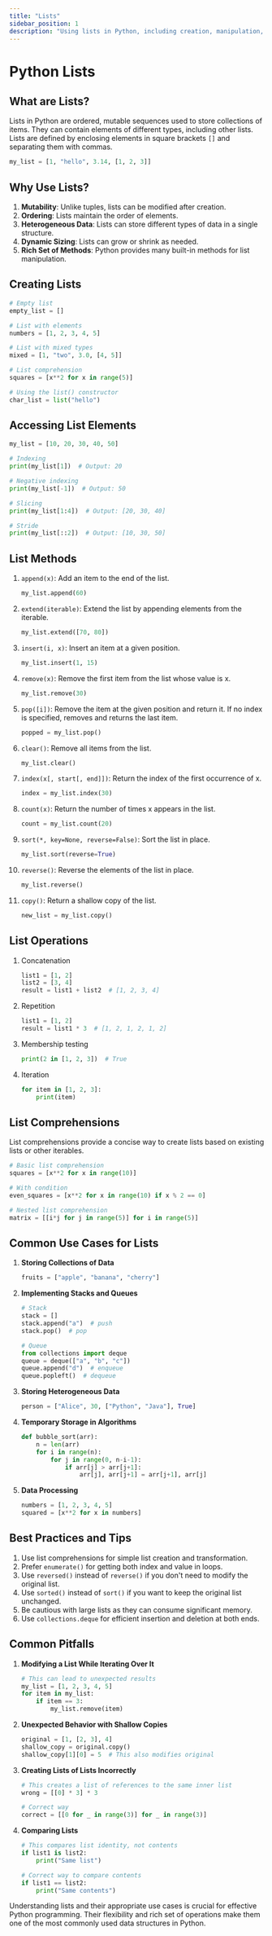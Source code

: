 ```yaml
---
title: "Lists"
sidebar_position: 1
description: "Using lists in Python, including creation, manipulation, and common operations."
---
```


# Python Lists

## What are Lists?

Lists in Python are ordered, mutable sequences used to store collections of items. They can contain elements of different types, including other lists. Lists are defined by enclosing elements in square brackets `[]` and separating them with commas.

```python
my_list = [1, "hello", 3.14, [1, 2, 3]]
```

## Why Use Lists?

1. **Mutability**: Unlike tuples, lists can be modified after creation.
2. **Ordering**: Lists maintain the order of elements.
3. **Heterogeneous Data**: Lists can store different types of data in a single structure.
4. **Dynamic Sizing**: Lists can grow or shrink as needed.
5. **Rich Set of Methods**: Python provides many built-in methods for list manipulation.

## Creating Lists

```python
# Empty list
empty_list = []

# List with elements
numbers = [1, 2, 3, 4, 5]

# List with mixed types
mixed = [1, "two", 3.0, [4, 5]]

# List comprehension
squares = [x**2 for x in range(5)]

# Using the list() constructor
char_list = list("hello")
```

## Accessing List Elements

```python
my_list = [10, 20, 30, 40, 50]

# Indexing
print(my_list[1])  # Output: 20

# Negative indexing
print(my_list[-1])  # Output: 50

# Slicing
print(my_list[1:4])  # Output: [20, 30, 40]

# Stride
print(my_list[::2])  # Output: [10, 30, 50]
```

## List Methods

1. `append(x)`: Add an item to the end of the list.
   ```python
   my_list.append(60)
   ```

2. `extend(iterable)`: Extend the list by appending elements from the iterable.
   ```python
   my_list.extend([70, 80])
   ```

3. `insert(i, x)`: Insert an item at a given position.
   ```python
   my_list.insert(1, 15)
   ```

4. `remove(x)`: Remove the first item from the list whose value is x.
   ```python
   my_list.remove(30)
   ```

5. `pop([i])`: Remove the item at the given position and return it. If no index is specified, removes and returns the last item.
   ```python
   popped = my_list.pop()
   ```

6. `clear()`: Remove all items from the list.
   ```python
   my_list.clear()
   ```

7. `index(x[, start[, end]])`: Return the index of the first occurrence of x.
   ```python
   index = my_list.index(30)
   ```

8. `count(x)`: Return the number of times x appears in the list.
   ```python
   count = my_list.count(20)
   ```

9. `sort(*, key=None, reverse=False)`: Sort the list in place.
   ```python
   my_list.sort(reverse=True)
   ```

10. `reverse()`: Reverse the elements of the list in place.
    ```python
    my_list.reverse()
    ```

11. `copy()`: Return a shallow copy of the list.
    ```python
    new_list = my_list.copy()
    ```

## List Operations

1. Concatenation
   ```python
   list1 = [1, 2]
   list2 = [3, 4]
   result = list1 + list2  # [1, 2, 3, 4]
   ```

2. Repetition
   ```python
   list1 = [1, 2]
   result = list1 * 3  # [1, 2, 1, 2, 1, 2]
   ```

3. Membership testing
   ```python
   print(2 in [1, 2, 3])  # True
   ```

4. Iteration
   ```python
   for item in [1, 2, 3]:
       print(item)
   ```

## List Comprehensions

List comprehensions provide a concise way to create lists based on existing lists or other iterables.

```python
# Basic list comprehension
squares = [x**2 for x in range(10)]

# With condition
even_squares = [x**2 for x in range(10) if x % 2 == 0]

# Nested list comprehension
matrix = [[i*j for j in range(5)] for i in range(5)]
```

## Common Use Cases for Lists

1. **Storing Collections of Data**
   ```python
   fruits = ["apple", "banana", "cherry"]
   ```

2. **Implementing Stacks and Queues**
   ```python
   # Stack
   stack = []
   stack.append("a")  # push
   stack.pop()  # pop

   # Queue
   from collections import deque
   queue = deque(["a", "b", "c"])
   queue.append("d")  # enqueue
   queue.popleft()  # dequeue
   ```

3. **Storing Heterogeneous Data**
   ```python
   person = ["Alice", 30, ["Python", "Java"], True]
   ```

4. **Temporary Storage in Algorithms**
   ```python
   def bubble_sort(arr):
       n = len(arr)
       for i in range(n):
           for j in range(0, n-i-1):
               if arr[j] > arr[j+1]:
                   arr[j], arr[j+1] = arr[j+1], arr[j]
   ```

5. **Data Processing**
   ```python
   numbers = [1, 2, 3, 4, 5]
   squared = [x**2 for x in numbers]
   ```

## Best Practices and Tips

1. Use list comprehensions for simple list creation and transformation.
2. Prefer `enumerate()` for getting both index and value in loops.
3. Use `reversed()` instead of `reverse()` if you don't need to modify the original list.
4. Use `sorted()` instead of `sort()` if you want to keep the original list unchanged.
5. Be cautious with large lists as they can consume significant memory.
6. Use `collections.deque` for efficient insertion and deletion at both ends.

## Common Pitfalls

1. **Modifying a List While Iterating Over It**
   ```python
   # This can lead to unexpected results
   my_list = [1, 2, 3, 4, 5]
   for item in my_list:
       if item == 3:
           my_list.remove(item)
   ```

2. **Unexpected Behavior with Shallow Copies**
   ```python
   original = [1, [2, 3], 4]
   shallow_copy = original.copy()
   shallow_copy[1][0] = 5  # This also modifies original
   ```

3. **Creating Lists of Lists Incorrectly**
   ```python
   # This creates a list of references to the same inner list
   wrong = [[0] * 3] * 3

   # Correct way
   correct = [[0 for _ in range(3)] for _ in range(3)]
   ```

4. **Comparing Lists**
   ```python
   # This compares list identity, not contents
   if list1 is list2:
       print("Same list")

   # Correct way to compare contents
   if list1 == list2:
       print("Same contents")
   ```

Understanding lists and their appropriate use cases is crucial for effective Python programming. Their flexibility and rich set of operations make them one of the most commonly used data structures in Python.